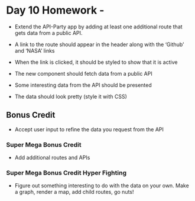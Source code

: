 # Day 10 Homework - 

* Extend the API-Party app by adding at least one additional route that gets data from a public API.

* A link to the route should appear in the header along with the ‘Github’ and ‘NASA’ links
* When the link is clicked, it should be styled to show that it is active
* The new component should fetch data from a public API
* Some interesting data from the API should be presented
* The data should look pretty (style it with CSS)

## Bonus Credit
* Accept user input to refine the data you request from the API

### Super Mega Bonus Credit
* Add additional routes and APIs

### Super Mega Bonus Credit Hyper Fighting

* Figure out something interesting to do with the data on your own. Make a graph, render a map, add child routes, go nuts!
